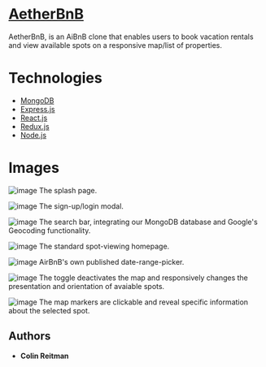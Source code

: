 # [AetherBnB](https://aetherbnb1.herokuapp.com)

AetherBnB, is an AiBnB clone that enables users to book vacation rentals and view available spots on a responsive map/list of properties.

# Technologies

* [MongoDB](https://www.mongodb.com/)
* [Express.js](https://expressjs.com/)
* [React.js](https://reactjs.org)
* [Redux.js](https://redux.js.org)
* [Node.js](https://nodejs.org/)

# Images

![image](https://user-images.githubusercontent.com/46357004/59390340-fa662e00-8d3e-11e9-95e5-fbf1a5885edc.png)
The splash page.


![image](https://user-images.githubusercontent.com/46357004/59390474-5df05b80-8d3f-11e9-82a4-3025279daaf1.png)
The sign-up/login modal.


![image](https://user-images.githubusercontent.com/46357004/59390371-0ce06780-8d3f-11e9-8f4b-748e9327d473.png)
The search bar, integrating our MongoDB database and Google's Geocoding functionality.


![image](https://user-images.githubusercontent.com/46357004/59390406-22ee2800-8d3f-11e9-8d14-795029697828.png)
The standard spot-viewing homepage.


![image](https://user-images.githubusercontent.com/46357004/59390439-39947f00-8d3f-11e9-8284-91bd91aab8eb.png)
AirBnB's own published date-range-picker.


![image](https://user-images.githubusercontent.com/46357004/59390464-4f09a900-8d3f-11e9-96c3-7bebe98b8d8a.png)
The toggle deactivates the map and responsively changes the presentation and orientation of avaiable spots.


![image](https://user-images.githubusercontent.com/46357004/59390507-7f514780-8d3f-11e9-8331-13d460b91156.png)
The map markers are clickable and reveal specific information about the selected spot.


## Authors

* **Colin Reitman**
